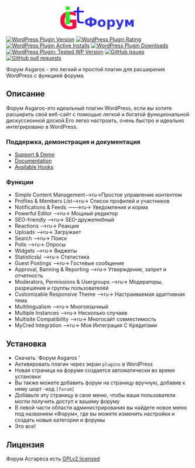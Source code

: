 <p align="center"><a href="https://yvsik.ru/forum/"  target="_blank" rel="noopener noreferrer"><img src="admin/images/logo-git.png" ></a></p>

[![WordPress Plugin Version](https://img.shields.io/wordpress/plugin/v/asgaros-forum)](https://wordpress.org/plugins/asgaros-forum/)
[![WordPress Plugin Rating](https://img.shields.io/wordpress/plugin/rating/asgaros-forum)](https://wordpress.org/plugins/asgaros-forum/)
[![WordPress Plugin Active Installs](https://img.shields.io/wordpress/plugin/installs/asgaros-forum)](https://wordpress.org/plugins/asgaros-forum/)
[![WordPress Plugin Downloads](https://img.shields.io/wordpress/plugin/dy/asgaros-forum)](https://wordpress.org/plugins/asgaros-forum/)
[![WordPress Plugin: Tested WP Version](https://img.shields.io/wordpress/plugin/tested/asgaros-forum)](https://wordpress.org/plugins/asgaros-forum/)
[![GitHub issues](https://img.shields.io/github/issues-raw/Asgaros/asgaros-forum)](https://github.com/Asgaros/asgaros-forum/issues)
[![GitHub pull requests](https://img.shields.io/github/issues-pr-raw/Asgaros/asgaros-forum)](https://github.com/Asgaros/asgaros-forum/pulls)


Форум Asgaros - это легкий и простой плагин для расширения WordPress с функцией форума.

## Описание
Форум Asgaros-это идеальный плагин WordPress, если вы хотите расширить свой веб-сайт с помощью легкой и богатой функциональной дискуссионной доской.Его легко настроить, очень быстро и идеально интегрировано в WordPress.

### Поддержка, демонстрация и документация
* [Support & Demo](https://www.asgaros.de/support/)
* [Documentation](https://www.asgaros.de/docs/)
* [Available Hooks](hooks.md)


### Функции
* Simple Content Management-->ru->Простое управление контентом
* Profiles & Members List-->ru->    Список профилей и участников
* Notifications & Feeds --->ru->     Уведомления и корма
* Powerful Editor -->ru->          Мощный редактор
* SEO-friendly  -->ru->              SEO-дружелюбный
* Reactions   -->ru->                Реакция
* Uploads   -->ru->                  Загружает
* Search    -->ru->                  Поиск
* Polls   -->ru->                    Опросы
* Widgets   -->ru->                  Виджеты
* StatisticsЫ     -->ru->            Статистика
* Guest Postings    -->ru->                   Гостевые сообщения
* Approval, Banning & Reporting   -->ru->       Утверждение, запрет и отчетность
* Moderators, Permissions & Usergroups  -->ru->  Модераторы, разрешения и группы пользователей
* Customizable Responsive Theme   -->ru->       Настраиваемая адаптивная тема
* Multilingualism     -->ru->                  Многоязычный
* Multiple Instances   -->ru->              Несколько случаев
* Multisite Compatibility   -->ru->        Многосайт совместимость
* MyCred Integration    -->ru->        Моя Интеграция С Кредитами

## Установка
* Скачать `Форум Asgaros '
* Активировать плагин через экран `plugins` в WordPress
* Новая страница на форуме создается автоматически во время установки
* Вы также можете добавить форум на страницу вручную, добавив к нему шорт -код `[forum]`
* Добавьте эту страницу в свое меню, чтобы ваши пользователи могли получить доступ к вашему форуму
* В левой части области администрирования вы найдете новое меню под названием «Форум», где вы можете изменить настройки и создать новые категории и форумы
* Это все!

## Лицензия
Форум Асгареса есть [GPLv2 licensed](LICENSE)
